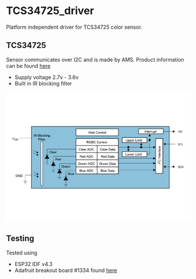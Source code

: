# TCS34725_driver
Platform independent driver for TCS34725 color sensor.

## TCS34725
Sensor communicates over I2C and is made by AMS. Product information can be found [here](https://ams.com/tcs34725)
 - Supply voltage 2.7v - 3.6v
 - Built in IR blocking filter

![block diagram](docs/images/tcs34725_block_diagram.png)

## Testing
Tested using
 - ESP32 IDF v4.3
 - Adafruit breakout board #1334 found [here](https://www.adafruit.com/product/1334)
